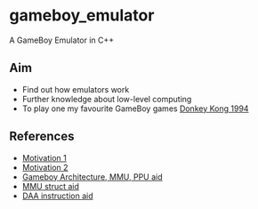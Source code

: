 # gameboy_emulator
A GameBoy Emulator in C++

## Aim
* Find out how emulators work
* Further knowledge about low-level computing
* To play one my favourite GameBoy games [Donkey Kong 1994](https://en.wikipedia.org/wiki/Donkey_Kong_(1994_video_game))

## References
* [Motivation 1](https://medium.com/@raphaelstaebler/building-a-gameboy-from-scratch-part-2-the-cpu-d6986a5c6c74)
* [Motivation 2](https://blog.rekawek.eu/2017/02/09/coffee-gb/)
* [Gameboy Architecture, MMU, PPU aid](https://www.youtube.com/watch?v=HyzD8pNlpwI)
* [MMU struct aid](https://www.linkedin.com/pulse/creating-gameboy-emulator-part-1-bruno-croci)
* [DAA instruction aid](http://z80-heaven.wikidot.com/instructions-set:daa)
